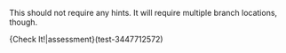 This should not require any hints. It will require multiple branch locations, though.

{Check It!|assessment}(test-3447712572)